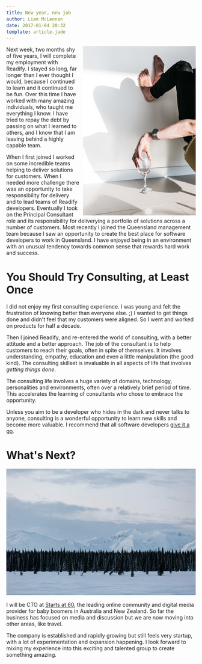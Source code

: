 ```yaml
---
title: New year, new job
author: Liam McLennan
date: 2017-01-04 20:32
template: article.jade
---
```



<img src="hand_with_glass.jpg" align="right" alt="time to relax" style="width:auto;margin-left:10px">Next week, two months shy of five years, I will complete my employment with Readify. I stayed so long, far longer than I ever thought I would, because I continued to learn and it continued to be fun. Over this time I have worked with many amazing individuals, who taught me everything I know. I have tried to repay the debt by passing on what I learned to others, and I know that I am leaving behind a highly capable team. 

When I first joined I worked on some incredible teams helping to deliver solutions for customers. When I needed more challenge there was an opportunity to take responsibility for delivery and to lead teams of Readify developers. Eventually I took on the Principal Consultant role and its responsibility for deliverying a portfolio of solutions across a number of customers. Most recently I joined the Queensland management team because I saw an opportunity to create the best place for software developers to work in Queensland. I have enjoyed being in an environment with an unusual tendency towards common sense that rewards hard work and success. 

You Should Try Consulting, at Least Once
===========

I did not enjoy my first consulting experience. I was young and felt the frustration of knowing better than everyone else. ;) I wanted to get things done and didn't feel that my customers were aligned. So I went and worked on products for half a decade. 

Then I joined Readify, and re-entered the world of consulting, with a better attitude and a better approach. The job of the consultant is to help customers to reach their goals, often in spite of themselves. It involves understanding, empathy, education and even a little manipulation (the good kind). The consulting skillset is invaluable in all aspects of life that involves *getting things done*.

The consulting life involves a huge variety of domains, technology, personalities and environments, often over a relatively brief period of time. This accelerates the learning of consultants who chose to embrace the opportunity. 

Unless you aim to be a developer who hides in the dark and never talks to anyone, consulting is a wonderful opportunity to learn new skills and become more valuable. I recommend that all software developers [give it a go](https://join.readify.net/).

What's Next?
=======

<img src="wilderness.jpg" alt="wilderness" />

I will be CTO at [Starts at 60](https://startsat60.com/), the leading online community and digital media provider for baby boomers in Australia and New Zealand. So far the business has focused on media and discussion but we are now moving into other areas, like travel. 

The company is established and rapidly growing but still feels very startup, with a lot of experimentation and expansion happening. I look forward to mixing my experience into this exciting and talented group to create something amazing. 




